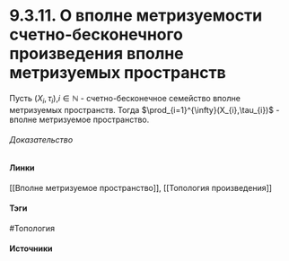 # 9.3.11. О вполне метризуемости счетно-бесконечного произведения вполне метризуемых пространств
Пусть $(X_{i},\tau_{i})$,$i\in\mathbb{N}$ - счетно-бесконечное семейство вполне метризуемых пространств. Тогда $\prod_{i=1}^{\infty}(X_{i},\tau_{i})$ - вполне метризуемое пространство.
###### Доказательство
#### Линки
 [[Вполне метризуемое пространство]],
 [[Топология произведения]]
#### Тэги
 #Топология 
#### Источники
